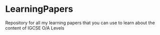 # LearningPapers
Repository for all my learning papers that you can use to learn about the content of IGCSE O/A Levels
